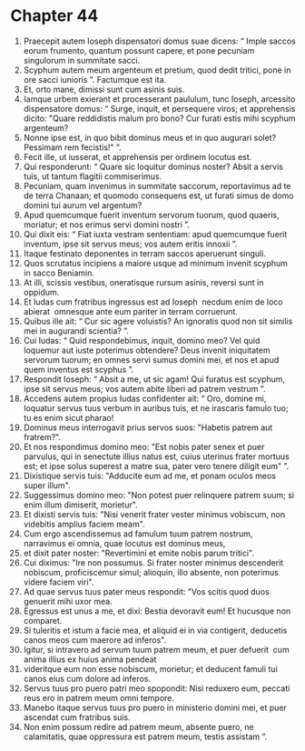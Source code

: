 # Chapter 44
1. Praecepit autem Ioseph dispensatori domus suae dicens: “ Imple saccos eorum frumento, quantum possunt capere, et pone pecuniam singulorum in summitate sacci.
2. Scyphum autem meum argenteum et pretium, quod dedit tritici, pone in ore sacci iunioris ”. Factumque est ita.
3. Et, orto mane, dimissi sunt cum asinis suis.
4. Iamque urbem exierant et processerant paululum, tunc Ioseph, arcessito dispensatore domus: “ Surge, inquit, et persequere viros; et apprehensis dicito: "Quare reddidistis malum pro bono? Cur furati estis mihi scyphum argenteum?
5. Nonne ipse est, in quo bibit dominus meus et in quo augurari solet? Pessimam rem fecistis!" ”.
6. Fecit ille, ut iusserat, et apprehensis per ordinem locutus est.
7. Qui responderunt: “ Quare sic loquitur dominus noster? Absit a servis tuis, ut tantum flagitii commiserimus.
8. Pecuniam, quam invenimus in summitate saccorum, reportavimus ad te de terra Chanaan; et quomodo consequens est, ut furati simus de domo domini tui aurum vel argentum?
9. Apud quemcumque fuerit inventum servorum tuorum, quod quaeris, moriatur; et nos erimus servi domini nostri ”.
10. Qui dixit eis: “ Fiat iuxta vestram sententiam: apud quemcumque fuerit inventum, ipse sit servus meus; vos autem eritis innoxii ”.
11. Itaque festinato deponentes in terram saccos aperuerunt singuli.
12. Quos scrutatus incipiens a maiore usque ad minimum invenit scyphum in sacco Beniamin.
13. At illi, scissis vestibus, oneratisque rursum asinis, reversi sunt in oppidum.
14. Et Iudas cum fratribus ingressus est ad Ioseph ­ necdum enim de loco abierat ­ omnesque ante eum pariter in terram corruerunt.
15. Quibus ille ait: “ Cur sic agere voluistis? An ignoratis quod non sit similis mei in augurandi scientia? ”.
16. Cui Iudas: “ Quid respondebimus, inquit, domino meo? Vel quid loquemur aut iuste poterimus obtendere? Deus invenit iniquitatem servorum tuorum; en omnes servi sumus domini mei, et nos et apud quem inventus est scyphus ”.
17. Respondit Ioseph: “ Absit a me, ut sic agam! Qui furatus est scyphum, ipse sit servus meus; vos autem abite liberi ad patrem vestrum ”.
18. Accedens autem propius Iudas confidenter ait: “ Oro, domine mi, loquatur servus tuus verbum in auribus tuis, et ne irascaris famulo tuo; tu es enim sicut pharao!
19. Dominus meus interrogavit prius servos suos: "Habetis patrem aut fratrem?".
20. Et nos respondimus domino meo: "Est nobis pater senex et puer parvulus, qui in senectute illius natus est, cuius uterinus frater mortuus est; et ipse solus superest a matre sua, pater vero tenere diligit eum" ”.
21. Dixistique servis tuis: "Adducite eum ad me, et ponam oculos meos super illum".
22. Suggessimus domino meo: "Non potest puer relinquere patrem suum; si enim illum dimiserit, morietur".
23. Et dixisti servis tuis: "Nisi venerit frater vester minimus vobiscum, non videbitis amplius faciem meam".
24. Cum ergo ascendissemus ad famulum tuum patrem nostrum, narravimus ei omnia, quae locutus est dominus meus,
25. et dixit pater noster: "Revertimini et emite nobis parum tritici".
26. Cui diximus: "Ire non possumus. Si frater noster minimus descenderit nobiscum, proficiscemur simul; alioquin, illo absente, non poterimus videre faciem viri".
27. Ad quae servus tuus pater meus respondit: "Vos scitis quod duos genuerit mihi uxor mea.
28. Egressus est unus a me, et dixi: Bestia devoravit eum! Et hucusque non comparet.
29. Si tuleritis et istum a facie mea, et aliquid ei in via contigerit, deducetis canos meos cum maerore ad inferos".
30. Igitur, si intravero ad servum tuum patrem meum, et puer defuerit ­ cum anima illius ex huius anima pendeat ­
31. videritque eum non esse nobiscum, morietur; et deducent famuli tui canos eius cum dolore ad inferos.
32. Servus tuus pro puero patri meo spopondit: Nisi reduxero eum, peccati reus ero in patrem meum omni tempore.
33. Manebo itaque servus tuus pro puero in ministerio domini mei, et puer ascendat cum fratribus suis.
34. Non enim possum redire ad patrem meum, absente puero, ne calamitatis, quae oppressura est patrem meum, testis assistam ”.